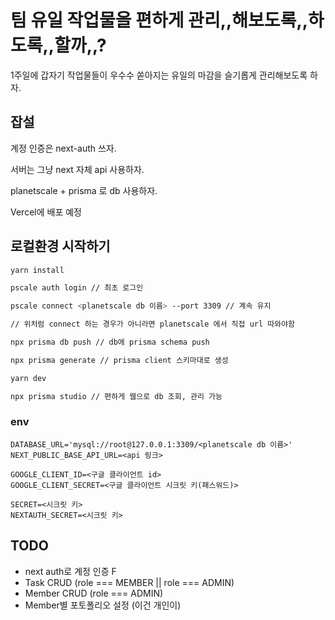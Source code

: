 # 팀 유일 작업물을 편하게 관리,,해보도록,,하도록,,할까,,?

1주일에 갑자기 작업물들이 우수수 쏟아지는 유일의 마감을 슬기롭게 관리해보도록 하자.

## 잡설

계정 인증은 next-auth 쓰자.

서버는 그냥 next 자체 api 사용하자.

planetscale + prisma 로 db 사용하자.

Vercel에 배포 예정

## 로컬환경 시작하기
```bash
yarn install
```

```bash
pscale auth login // 최초 로그인

pscale connect <planetscale db 이름> --port 3309 // 계속 유지

// 위처럼 connect 하는 경우가 아니라면 planetscale 에서 직접 url 따와야함
```

```bash
npx prisma db push // db에 prisma schema push
```

```bash
npx prisma generate // prisma client 스키마대로 생성
```

```bash
yarn dev
```

```bash
npx prisma studio // 편하게 웹으로 db 조회, 관리 가능
```

### env
```
DATABASE_URL='mysql://root@127.0.0.1:3309/<planetscale db 이름>'
NEXT_PUBLIC_BASE_API_URL=<api 링크>

GOOGLE_CLIENT_ID=<구글 클라이언트 id>
GOOGLE_CLIENT_SECRET=<구글 클라이언트 시크릿 키(패스워드)>

SECRET=<시크릿 키>
NEXTAUTH_SECRET=<시크릿 키>
```

## TODO
- next auth로 계정 인증 F
- Task CRUD (role === MEMBER || role === ADMIN)
- Member CRUD (role === ADMIN)
- Member별 포토폴리오 설정 (이건 개인이)
